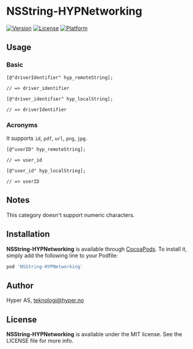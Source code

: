 # NSString-HYPNetworking

[![Version](https://img.shields.io/cocoapods/v/NSString-HYPNetworking.svg?style=flat)](http://cocoadocs.org/docsets/NSString-HYPNetworking)
[![License](https://img.shields.io/cocoapods/l/NSString-HYPNetworking.svg?style=flat)](http://cocoadocs.org/docsets/NSString-HYPNetworking)
[![Platform](https://img.shields.io/cocoapods/p/NSString-HYPNetworking.svg?style=flat)](http://cocoadocs.org/docsets/NSString-HYPNetworking)

## Usage

### Basic

```objc
[@"driverIdentifier" hyp_remoteString];

// => driver_identifier
```

```objc
[@"driver_identifier" hyp_localString];

// => driverIdentifier
```

### Acronyms

It supports `id`, `pdf`, `url`, `png`, `jpg`.

```objc
[@"userID" hyp_remoteString];

// => user_id
```

```objc
[@"user_id" hyp_localString];

// => userID
```

## Notes

This category doesn't support numeric characters.

## Installation

**NSString-HYPNetworking** is available through [CocoaPods](http://cocoapods.org). To install
it, simply add the following line to your Podfile:

```ruby
pod 'NSString-HYPNetworking'
```

## Author

Hyper AS, teknologi@hyper.no

## License

**NSString-HYPNetworking** is available under the MIT license. See the LICENSE file for more info.
